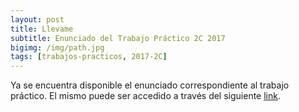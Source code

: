 ```yaml
---
layout: post
title: Llevame
subtitle: Enunciado del Trabajo Práctico 2C 2017
bigimg: /img/path.jpg
tags: [trabajos-practicos, 2017-2C]
---
```


Ya se encuentra disponible el enunciado correspondiente al trabajo práctico. El mismo puede ser accedido a través del siguiente [link](https://github.com/taller-de-programacion-2/taller-de-programacion-2.github.io/tree/master/trabajo-practico/enunciados/2017/2/llevame.md).
